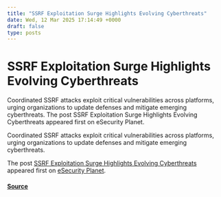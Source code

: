 ```yaml
---
title: "SSRF Exploitation Surge Highlights Evolving Cyberthreats"
date: Wed, 12 Mar 2025 17:14:49 +0000
draft: false
type: posts
---
```

# SSRF Exploitation Surge Highlights Evolving Cyberthreats





Coordinated SSRF attacks exploit critical vulnerabilities across platforms, urging organizations to update defenses and mitigate emerging cyberthreats. The post SSRF Exploitation Surge Highlights Evolving Cyberthreats appeared first on eSecurity Planet. 

Coordinated SSRF attacks exploit critical vulnerabilities across platforms, urging organizations to update defenses and mitigate emerging cyberthreats.

The post [SSRF Exploitation Surge Highlights Evolving Cyberthreats](https://www.esecurityplanet.com/cybersecurity/ssrf-exploitation-surge-evolving-threats/) appeared first on [eSecurity Planet](https://www.esecurityplanet.com).

#### [Source](https://www.esecurityplanet.com/cybersecurity/ssrf-exploitation-surge-evolving-threats/)

